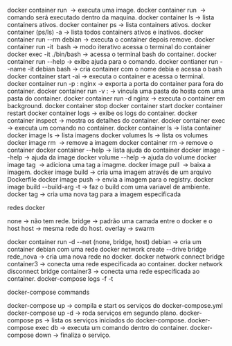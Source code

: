 docker container run <image> -> executa uma image.
docker container run <image> <commando> -> comando será executado dentro da maquina.
docker container ls -> lista containers ativos.
docker container ps -> lista containers ativos.
docker container (ps/ls) -a -> lista todos containers ativos e inativos.
docker container run --rm debian -> executa o container depois remove.
docker container run -it <image> bash -> modo iterativo acessa o terminal do container
docker exec -it <image>./bin/bash -> acessa o terminal bash do container.
docker container run --help -> exibe ajuda para o comando.
docker contianer run --name <nomedocontainer> -it debian bash -> cria container com o nome debia e acessa o bash
docker container start -ai <container> -> executa o container e acessa o terminal.
docker container run -p <portexterna>:<portinterna> nginx -> exporta a porta do container para fora do container.
docker container run -v <postahost>:<pastacontainer> -> vincula uma pasta do hosta com uma pasta do container.
docker container run -d nginx -> executa o container em background.
docker container stop <nomedocontainer>
docker container start <nomedocontainer>
docker container restart <nomedocontainer>
docker container logs <container > -> exibe os logs do container.
docker container inspect <container> -> mostra os detalhes do container.
docker container exec <container> <comando> -> executa um comando no container.
docker container ls -> lista container
docker image ls -> lista imagens
docker volumes ls -> lista os volumes
docker image rm <image> -> remove a imagem
docker container rm <container> -> remove o container
docker container --help -> lista ajuda do container
docker image --help -> ajuda da image
docker volume --help -> ajuda do volume
docker image tag <image> <tag> -> adiciona uma tag a imagme.
docker image pull <image> -> baixa a imagem.
docker image build -> cria uma imagem através de um arquivo Dockerfile
docker image push -> envia a imagem para o registry.
docker image build --build-arg <variavel e ambiente> -t <tag> -> faz o build com uma variavel de ambiente.
docker tag <imagem> <novatagparaimage> -> cria uma nova tag para a imagem especificada

redes docker 

none -> não tem rede. 
bridge -> padrão uma camada entre o docker e o host
host -> mesma rede do host.
overlay -> swarm

docker container run -d --net (none, bridge, host) debian -> cria um container debian com uma rede
docker network create --drive bridge rede_nova -> cria uma nova rede no docker.
docker network connect bridge container3 -> conecta uma rede especificada ao container.
docker network disconnect bridge container3 -> conecta uma rede especificada ao container.
docker-compose logs -f -t


docker-compose commands

docker-compose up -> compila e start os serviços do docker-compose.yml
docker-compose up -d -> roda serviços em segundo plano. 
docker-compose ps -> lista os serviços iniciados do docker-compose. 
docker-compose exec db <comando a executar no container> -> executa um comando dentro do container.
docker-compose down -> finaliza o serviço.
